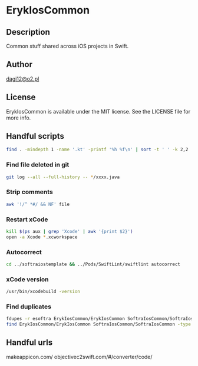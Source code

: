 # ErykIosCommon

## Description

Common stuff shared across iOS projects in Swift.

## Author

dagi12@o2.pl

## License

ErykIosCommon is available under the MIT license. See the LICENSE file for more info.

## Handful scripts

```bash
find . -mindepth 1 -name '.kt' -printf '%h %f\n' | sort -t ' ' -k 2,2 | uniq -f 1 --all-repeated=separate | tr ' ' '/'
```

### Find file deleted in git
```bash
git log --all --full-history -- */xxxx.java
```
### Strip comments
```bash
awk '!/^ *#/ && NF' file
```
### Restart xCode
```bash
kill $(ps aux | grep 'Xcode' | awk '{print $2}')
open -a Xcode *.xcworkspace
```
### Autocorrect
```bash
cd ../softraiostemplate && ../Pods/SwiftLint/swiftlint autocorrect
```

### xCode version
```bash
/usr/bin/xcodebuild -version
```

### Find duplicates
```bash
fdupes -r esoftra ErykIosCommon/ErykIosCommon SoftraIosCommon/SoftraIosCommon
find ErykIosCommon/ErykIosCommon SoftraIosCommon/SoftraIosCommon -type f -exec basename {} \; | sort | uniq -d
```

## Handful urls
makeappicon.com/
objectivec2swift.com/#/converter/code/